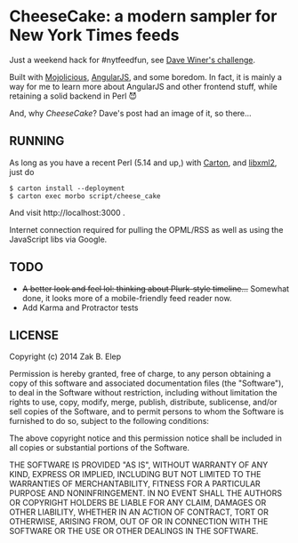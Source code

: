 # CheeseCake: a modern sampler for New York Times feeds

Just a weekend hack for #nytfeedfun, see [Dave Winer's challenge][0].

[0]: http://scripting.com/2014/05/16/?#a1400253877

Built with [Mojolicious][1], [AngularJS][2], and some boredom.  In fact,
it is mainly a way for me to learn more about AngularJS and other frontend
stuff, while retaining a solid backend in Perl :smiling_imp:

And, why _CheeseCake_?  Dave's post had an image of it, so there...

[1]: http://mojolicio.us
[2]: http://angularjs.org

## RUNNING

As long as you have a recent Perl (5.14 and up,) with [Carton][3], and
[libxml2][4], just do

    $ carton install --deployment
    $ carton exec morbo script/cheese_cake

And visit http://localhost:3000 .

Internet connection required for pulling the OPML/RSS as well as
using the JavaScript libs via Google.

[3]: https://metacpan.org/pod/Carton
[4]: http://xmlsoft.org/

## TODO

- ~~A better look and feel lol: thinking about Plurk-style timeline...~~
  Somewhat done, it looks more of a mobile-friendly feed reader now.
- Add Karma and Protractor tests

## LICENSE

Copyright (c) 2014 Zak B. Elep

Permission is hereby granted, free of charge, to any person obtaining a
copy of this software and associated documentation files (the
"Software"), to deal in the Software without restriction, including
without limitation the rights to use, copy, modify, merge, publish,
distribute, sublicense, and/or sell copies of the Software, and to
permit persons to whom the Software is furnished to do so, subject to
the following conditions:

The above copyright notice and this permission notice shall be included
in all copies or substantial portions of the Software.

THE SOFTWARE IS PROVIDED "AS IS", WITHOUT WARRANTY OF ANY KIND, EXPRESS
OR IMPLIED, INCLUDING BUT NOT LIMITED TO THE WARRANTIES OF
MERCHANTABILITY, FITNESS FOR A PARTICULAR PURPOSE AND NONINFRINGEMENT.
IN NO EVENT SHALL THE AUTHORS OR COPYRIGHT HOLDERS BE LIABLE FOR ANY
CLAIM, DAMAGES OR OTHER LIABILITY, WHETHER IN AN ACTION OF CONTRACT,
TORT OR OTHERWISE, ARISING FROM, OUT OF OR IN CONNECTION WITH THE
SOFTWARE OR THE USE OR OTHER DEALINGS IN THE SOFTWARE.
